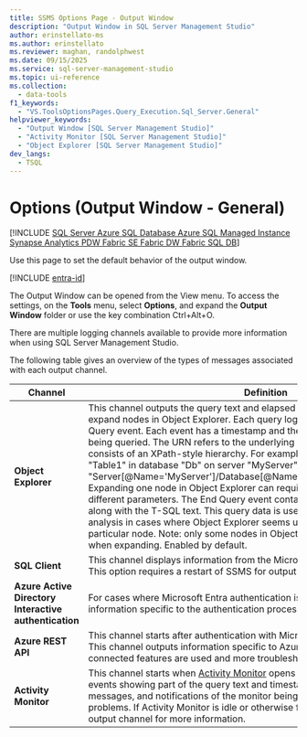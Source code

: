 ```yaml
---
title: SSMS Options Page - Output Window
description: "Output Window in SQL Server Management Studio"
author: erinstellato-ms
ms.author: erinstellato
ms.reviewer: maghan, randolphwest
ms.date: 09/15/2025
ms.service: sql-server-management-studio
ms.topic: ui-reference
ms.collection:
  - data-tools
f1_keywords:
  - "VS.ToolsOptionsPages.Query_Execution.Sql_Server.General"
helpviewer_keywords:
  - "Output Window [SQL Server Management Studio]"
  - "Activity Monitor [SQL Server Management Studio]"
  - "Object Explorer [SQL Server Management Studio]"
dev_langs:
  - TSQL
---
```


# Options (Output Window - General)

[!INCLUDE [SQL Server Azure SQL Database Azure SQL Managed Instance Synapse Analytics PDW Fabric SE Fabric DW Fabric SQL DB](../includes/applies-to-version/sql-asdb-asdbmi-asa-pdw-fabricse-fabricdw-fabricsqldb.md)]

Use this page to set the default behavior of the output window.

[!INCLUDE [entra-id](../includes/entra-id-hard-coded.md)]

The Output Window can be opened from the View menu. To access the settings, on the **Tools** menu, select **Options**, and expand the **Output Window** folder or use the key combination Ctrl+Alt+O.

There are multiple logging channels available to provide more information when using SQL Server Management Studio.

The following table gives an overview of the types of messages associated with each output channel.

| Channel | Definition |
| --- | --- |
| **Object Explorer** | This channel outputs the query text and elapsed times of SQL queries needed to expand nodes in Object Explorer. Each query logs a Begin Query and an End Query event. Each event has a timestamp and the URN associated with the entity being queried. The URN refers to the underlying SQL Management Object and consists of an XPath-style hierarchy. For example, the URN for a table named "Table1" in database "Db" on server "MyServer" would be "Server[@Name='MyServer']/Database[@Name='Db']/Table[/@Name='Table1']". Expanding one node in Object Explorer can require multiple such queries with different parameters. The End Query event contains the elapsed time of the query along with the T-SQL text. This query data is useful for server performance analysis in cases where Object Explorer seems unusually slow to expand a particular node. Note: only some nodes in Object Explorer provide this query detail when expanding. Enabled by default. |
| **SQL Client** | This channel displays information from the Microsoft.Data.SqlClient data provider. This option requires a restart of SSMS for output to appear. |
| **Azure Active Directory Interactive authentication** | For cases where Microsoft Entra authentication is used, this channel outputs information specific to the authentication process. |
| **Azure REST API** | This channel starts after authentication with Microsoft Entra credentials occurs. This channel outputs information specific to Azure REST API calls when Azure-connected features are used and more troubleshooting information is needed. |
| **Activity Monitor** | This channel starts when [Activity Monitor](/sql/relational-databases/performance-monitor/activity-monitor) opens for a server. This stream contains events showing part of the query text and timestamp of each query, error messages, and notifications of the monitor being paused due to connectivity problems. If Activity Monitor is idle or otherwise failing to update, check this output channel for more information. |
